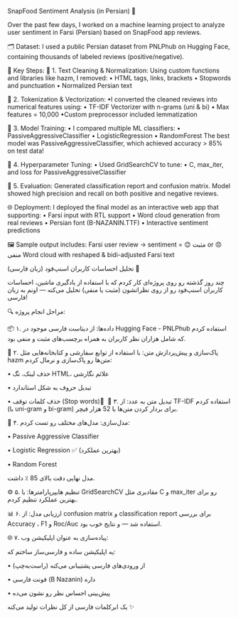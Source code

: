 SnapFood Sentiment Analysis (in Persian) 🍔

 Over the past few days, I worked on a machine learning project to analyze user sentiment in Farsi (Persian) based on SnapFood app reviews.

🗂 Dataset:
 I used a public Persian dataset from PNLPhub on Hugging Face, containing thousands of labeled reviews (positive/negative).

🔧 Key Steps:
📌 1. Text Cleaning & Normalization:
 Using custom functions and libraries like hazm, I removed:
• HTML tags, links, brackets
• Stopwords and punctuation
• Normalized Persian text

📌 2. Tokenization & Vectorization:
 •I converted the cleaned reviews into numerical features using:
• TF-IDF Vectorizer with n-grams (uni & bi)
• Max features = 10,000
•Custom preprocessor included lemmatization

📌 3. Model Training:
• I compared multiple ML classifiers:
• PassiveAggressiveClassifier
• LogisticRegression
• RandomForest
The best model was PassiveAggressiveClassifier, which achieved accuracy > 85% on test data!

📌 4. Hyperparameter Tuning:
• Used GridSearchCV to tune:
• C, max_iter, and loss for PassiveAggressiveClassifier

📌 5. Evaluation:
 Generated classification report and confusion matrix. Model showed high precision and recall on both positive and negative reviews.

🌐 Deployment:
 I deployed the final model as an interactive web app that supporting:
• Farsi input with RTL support
• Word cloud generation from real reviews
• Persian font (B-NAZANIN.TTF)
• Interactive sentiment predictions

🖼 Sample output includes:
Farsi user review → sentiment = 😊 مثبت or 😠 منفی
Word cloud with reshaped & bidi-adjusted Farsi text


 تحلیل احساسات کاربران اسنپ‌فود (زبان فارسی) 🍔

چند روز گذشته رو روی پروژه‌ای کار کردم که با استفاده از یادگیری ماشین، احساسات کاربران اسنپ‌فود رو از روی نظراتشون (مثبت یا منفی) تحلیل می‌کنه — اونم به زبان فارسی! 

🔍 مراحل انجام پروژه:

📦 ۱. داده‌ها:
از دیتاست فارسی موجود در Hugging Face - PNLPhub استفاده کردم که شامل هزاران نظر کاربران به همراه برچسب‌های مثبت و منفی بود.

🧹 ۲. پاک‌سازی و پیش‌پردازش متن:
با استفاده از توابع سفارشی و کتابخانه‌هایی مثل hazm متن‌ها رو پاک‌سازی و نرمال کردم:

• حذف لینک، تگ HTML، علائم نگارشی

• تبدیل حروف به شکل استاندارد

• حذف کلمات توقف (Stop words) 
ُ
🔢 ۳. تبدیل متن به عدد:
از TF-IDF استفاده کردم (با uni-gram و bi-gram) برای بردار کردن متن‌ها با 52 هزار فیچر.

🤖 ۴. مدل‌سازی:
مدل‌های مختلف رو تست کردم:

• Passive Aggressive Classifier 

• Logistic Regression ✅ (بهترین عملکرد)

• Random Forest

مدل نهایی دقت بالای 85 ٪ داشت.

⚙️ ۵. تنظیم هایپرپارامترها:
با GridSearchCV مقادیری مثل C و max_iter رو برای بهترین عملکرد تنظیم کردم.

📊 ۶. ارزیابی مدل:
از confusion matrix و classification report برای بررسی Accuracy ، F1 و Roc/Auc استفاده شد — و نتایج خوب بود.

🌐 ۷. پیاده‌سازی به عنوان اپلیکیشن وب:

یه اپلیکیشن ساده و فارسی‌ساز ساختم که:

• از ورودی‌های فارسی پشتیبانی می‌کنه (راست‌به‌چپ)

• فونت فارسی (B Nazanin) داره

• پیش‌بینی احساس نظر رو نشون می‌ده

یک ابرکلمات فارسی از کل نظرات تولید می‌کنه ✨
